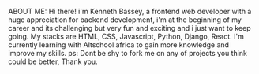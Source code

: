 ABOUT ME: 
          Hi there! i'm Kenneth Bassey, a frontend web developer with a huge appreciation for backend development, i'm at the beginning of my career and its challenging but very fun and exciting and i just want to keep                 going. My stacks are HTML, CSS, Javascript, Python, Django, React.
I'm currently learning with Altschool africa to gain more knowledge and improve my skills.
ps: Dont be shy to fork me on any of projects you think could be better, Thank you.

<!--
**Kenbaz/Kenbaz** is a ✨ _special_ ✨ repository because its `README.md` (this file) appears on your GitHub profile.

Here are some ideas to get you started:

- 🔭 I’m currently working on ...
- 🌱 I’m currently learning ...
- 👯 I’m looking to collaborate on ...
- 🤔 I’m looking for help with ...
- 💬 Ask me about ...
- 📫 How to reach me: ...
- 😄 Pronouns: ...
- ⚡ Fun fact: ...
-->

